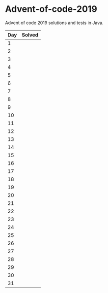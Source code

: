 # Advent-of-code-2019

Advent of code 2019 solutions and tests in Java.

|Day|Solved|
|---|---|
|1| |
|2| |
|3| |
|4| |
|5| |
|6| |
|7| |
|8| |
|9| |
|10| |
|11| |
|12| |
|13| |
|14| |
|15| |
|16| |
|17| |
|18| |
|19| |
|20| |
|21| |
|22| |
|23| |
|24| |
|25| |
|26| |
|27| |
|28| |
|29| |
|30| |
|31| |

